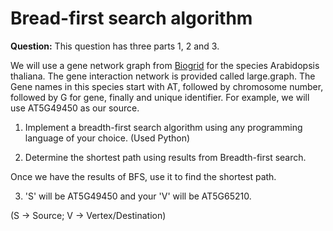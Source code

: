 # Bread-first search algorithm

**Question:** 
This question has three parts 1, 2 and 3.

We will use a gene network graph from [Biogrid](https://thebiogrid.org/) for the
species Arabidopsis thaliana. The gene interaction network is provided called large.graph. The Gene
names in this species start with AT, followed by chromosome number, followed by G for gene, finally and unique identifier. For example, we will use AT5G49450 as our source.

1. Implement a breadth-first search algorithm using any programming language of your
choice. (Used Python)

2. Determine the shortest path using results from Breadth-first search.

Once we have the results of BFS, use it to find the shortest path. 

3. 'S' will be AT5G49450 and your 'V' will be AT5G65210.

(S -> Source; V -> Vertex/Destination)
